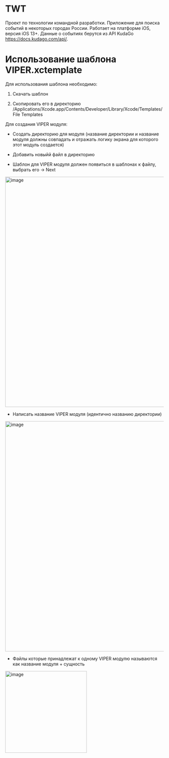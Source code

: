 # TWT

Проект по технологии командной разработки. Приложение для поиска событий в некоторых городах России. Работает на платформе iOS, версия iOS 13+. Данные о событиях берутся из API KudaGo https://docs.kudago.com/api/.

# Использование шаблона VIPER.xctemplate

Для использования шаблона необходимо:

1. Скачать шаблон

2. Скопировать его в директорию /Applications/Xcode.app/Contents/Developer/Library/Xcode/Templates/File Templates

Для создания VIPER модуля:

* Создать директорию для модуля (название директории и название модуля должны совпадать и отражать логику экрана для которого этот модуль создается)

* Добавить новыйй файл в директорию

* Шаблон для VIPER модуля должен появиться в шаблонах к файлу, выбрать его -> Next

<img width="729" alt="image" src="https://user-images.githubusercontent.com/30967616/159124376-7984cd7f-eca4-4a43-a29d-4cac2ca6cf72.png">

* Написать название VIPER модуля (идентично названию директории)
<img width="729" alt="image" src="https://user-images.githubusercontent.com/30967616/159124456-db7594ae-7a89-4480-9861-04b7296dee3c.png">

* Файлы которые принадлежат к одному VIPER модулю называются как название модуля + сущность

<img width="259" alt="image" src="https://user-images.githubusercontent.com/30967616/159128832-bf3ccb03-14cd-4f26-b952-987453128d15.png">
